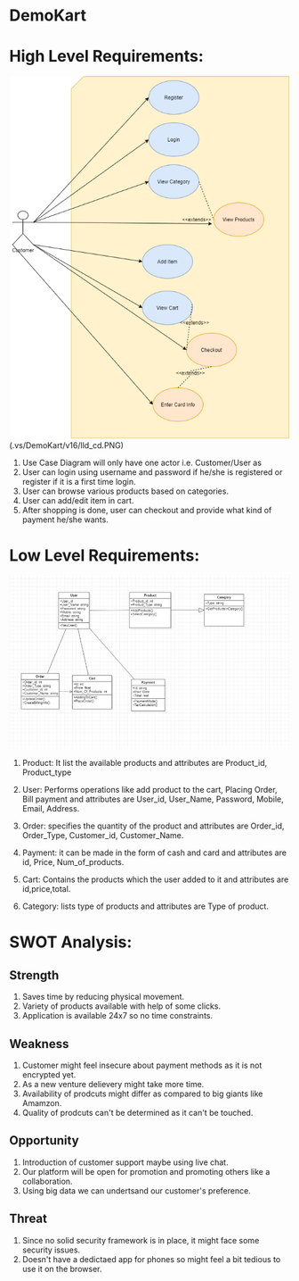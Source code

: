 # DemoKart

# High Level Requirements:
![Use Case Diagram](.vs/DemoKart/v16/UseCase_draft1.png)(.vs/DemoKart/v16/lld_cd.PNG)

  1. Use Case Diagram will only have one actor i.e. Customer/User as
  2. User can login using username and password if he/she is registered or register if it is a first time login.
  3. User can browse various products based on categories.
  4. User can add/edit item in cart.
  5. After shopping is done, user can checkout and provide what kind of payment he/she wants.

# Low Level Requirements:
![Classs Diagram](.vs/DemoKart/v16/lld_cd.PNG)

  1. Product: It list the available products and attributes are Product_id, Product_type
  
  2. User: Performs operations like add product to the cart, Placing Order, Bill payment and attributes are User_id, User_Name, Password, Mobile, Email, Address.
   
  3. Order: specifies the quantity of the product and attributes are Order_id, Order_Type, Customer_id, Customer_Name.
  
  4. Payment:  it can be made in the form of cash and card and attributes are id, Price, Num_of_products.
  
  5. Cart: Contains the products which the user added to it and attributes are id,price,total.
  
  6. Category:  lists type of products and attributes are Type of product.

# SWOT Analysis:
## Strength
1. Saves time by reducing physical movement.
2. Variety of products available with help of some clicks.
3. Application is available 24x7 so no time constraints.

## Weakness
1. Customer might feel insecure about payment methods as it is not encrypted yet.
2. As a new venture delievery might take more time.
3. Availability of prodcuts might differ as compared to big giants like Amamzon.
4. Quality of prodcuts can't be determined as it can't be touched.

## Opportunity
1. Introduction of customer support maybe using live chat.
2. Our platform will be open for promotion and promoting others like a collaboration.
3. Using big data we can undertsand our customer's preference.

## Threat
1. Since no solid security framework is in place, it might face some security issues.
2. Doesn't have a dedictaed app for phones so might feel a bit tedious to use it on the browser.


